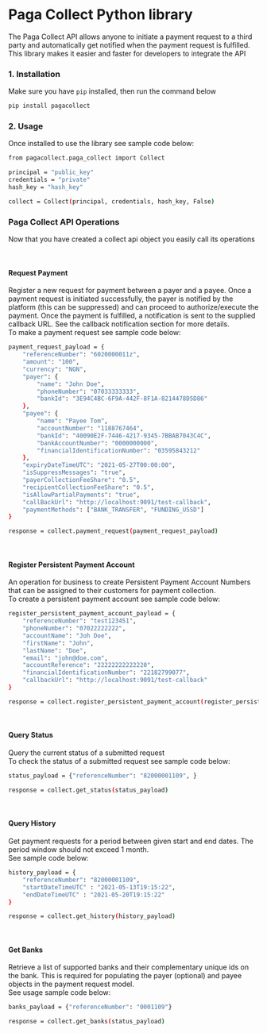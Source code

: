 # Paga Collect Python library
The Paga Collect API allows anyone to initiate a payment request to a third party and automatically get notified when the payment request is fulfilled. This library makes it easier and faster for developers to integrate the API

### 1. Installation
Make sure you have `pip` installed, then run the command below
```sh
pip install pagacollect
```


### 2. Usage
Once installed to use the library see sample code below:
```sh
from pagacollect.paga_collect import Collect

principal = "public_key"
credentials = "private"
hash_key = "hash_key"

collect = Collect(principal, credentials, hash_key, False)
```


### Paga Collect API Operations
Now that you have created a collect api object you easily call its operations

<br>

#### Request Payment
Register a new request for payment between a payer and a payee. Once a payment request is initiated successfully, the payer is notified by the platform (this can be suppressed) and can proceed to authorize/execute the payment. Once the payment is fulfilled, a notification is sent to the supplied callback URL. See the callback notification section for more details.
<br>
To make a payment request see sample code below:
```sh
payment_request_payload = {
    "referenceNumber": "6020000011z",
    "amount": "100",
    "currency": "NGN",
    "payer": {
        "name": "John Doe",
        "phoneNumber": "07033333333",
        "bankId": "3E94C4BC-6F9A-442F-8F1A-8214478D5D86"
    },
    "payee": {
        "name": "Payee Tom",
        "accountNumber": "1188767464",
        "bankId": "40090E2F-7446-4217-9345-7BBAB7043C4C",
        "bankAccountNumber": "0000000000",
        "financialIdentificationNumber": "03595843212"
    },
    "expiryDateTimeUTC": "2021-05-27T00:00:00",
    "isSuppressMessages": "true",
    "payerCollectionFeeShare": "0.5",
    "recipientCollectionFeeShare": "0.5",
    "isAllowPartialPayments": "true",
    "callBackUrl": "http://localhost:9091/test-callback",
    "paymentMethods": ["BANK_TRANSFER", "FUNDING_USSD"]
}

response = collect.payment_request(payment_request_payload)
```

<br>

#### Register Persistent Payment Account

An operation for business to create Persistent Payment Account Numbers that can be assigned to their customers for payment collection.
<br>
To create a persistent payment account see sample code below:
```sh
register_persistent_payment_account_payload = {
    "referenceNumber": "test123451",
    "phoneNumber": "07022222222",
    "accountName": "Joh Doe",
    "firstName": "John",
    "lastName": "Doe",
    "email": "john@doe.com",
    "accountReference": "22222222222220",
    "financialIdentificationNumber": "22182799077",
    "callbackUrl": "http://localhost:9091/test-callback"
}

response = collect.register_persistent_payment_account(register_persistent_payment_account_payload)
```

<br>

#### Query Status
Query the current status of a submitted request
<br>
To check the status of a submitted request see sample code below:
```sh
status_payload = {"referenceNumber": "82000001109", }

response = collect.get_status(status_payload)
```

<br>

#### Query History
Get payment requests for a period between given start and end dates. The period window should not exceed 1 month.
<br>
See sample code below:
```sh
history_payload = {
    "referenceNumber": "82000001109",
    "startDateTimeUTC" : "2021-05-13T19:15:22",
    "endDateTimeUTC" : "2021-05-20T19:15:22"
}

response = collect.get_history(history_payload)
```

<br>

#### Get Banks
Retrieve a list of supported banks and their complementary unique ids on the bank. This is required for populating the payer (optional) and payee objects in the payment request model.
<br>
See usage sample code below:
```sh
banks_payload = {"referenceNumber": "0001109"}

response = collect.get_banks(status_payload)
```

